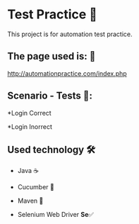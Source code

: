 # Test Practice 🚀

This project is for automation test practice.

## The page used is: 📄

http://automationpractice.com/index.php 

## Scenario - Tests 📖:

*Login Correct

*Login Inorrect

## Used technology 🛠️

* Java ☕

* Cucumber 🥒

* Maven 📂

* Selenium Web Driver **Se**✅
